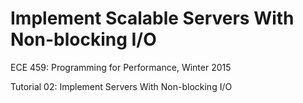 # Implement Scalable Servers With Non-blocking I/O
ECE 459: Programming for Performance, Winter 2015

Tutorial 02: Implement Servers With Non-blocking I/O
